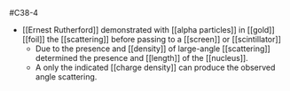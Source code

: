 #C38-4 

- [[Ernest Rutherford]] demonstrated with [[alpha particles]] in [[gold]] [[foil]] the [[scattering]] before passing to a [[screen]] or [[scintillator]]
	- Due to the presence and [[density]] of large-angle [[scattering]] determined the presence and [[length]] of the [[nucleus]].
	- A only the indicated [[charge density]] can produce the observed angle scattering.